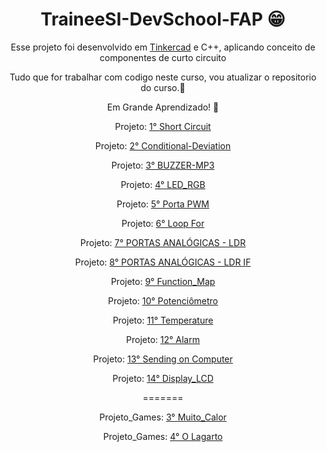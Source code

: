 <header>
    <h1 align="center">TraineeSI-DevSchool-FAP 😁</h1>
    <p>Esse projeto foi desenvolvido em <a href="https://www.tinkercad.com/login" target="_black">Tinkercad</a> e C++, aplicando conceito de componentes de curto circuito</p>
    <p>Tudo que for trabalhar com codigo neste curso, vou atualizar o repositorio do curso.🗿</p>
    <p>Em Grande Aprendizado! 🦾</p>
    <p>Projeto: <a href="https://www.tinkercad.com/things/iiRoanNsXGb-funky-bojo/editel?sharecode=bT8NofDARoPek62CYNB84vSXTx48kjvexZ6JPm8PeKs" target="_black" >1° Short Circuit</a></p>
    <p>Projeto: <a href="https://www.tinkercad.com/things/0IpU529sgwJ-brave-gaaris-snaget/editel?sharecode=aOHVFX3NisTYSJhNebLUSlB6jKNFzJENsPwlHaU2r5Y" target="_black" >2° Conditional-Deviation</a></p>
    <p>Projeto: <a href="https://www.tinkercad.com/things/fAfBN8mpDwD-amazing-maimu/editel?sharecode=VhlZFt2RfzaxPTK3YBIfOfhqrc3l3G0OU6vaVlg682g" target="_black" >3° BUZZER-MP3</a></p>
    <p>Projeto: <a href="https://www.tinkercad.com/things/ddxEk8zwlPj-terrific-migelo-bombul/editel?sharecode=qphX9n3QFQqRqVJK3PhRuj06BuAtmJv_ndEvQHNfY5A" target="_black" >4° LED_RGB</a></p>
    <p>Projeto: <a href="https://www.tinkercad.com/things/9VBePgprs7x-bodacious-wluff-snicket/editel?sharecode=hUu1ta6WhwGRjFQHMmf5wIdcpYiOdIRPV4Gsij1HAH0" target="_black" >5° Porta PWM</a></p>
    <p>Projeto: <a href="https://www.tinkercad.com/things/6wcS1WzyGy2-brave-inari-luulia/editel?sharecode=RutuZGPSaOSNHBFJphpElemRht4MoMJ22EURMNJ_7E4" target="_black" >6° Loop For</a></p>
    <p>Projeto: <a href="https://www.tinkercad.com/things/4sMthm4jBeY-amazing-gaaris/editel?sharecode=sl57Km-Ty8VIag2_bHo7TlqozC4_w_7zNlKYQcmDWEQ" target="_black" >7° PORTAS ANALÓGICAS - LDR</a></p>
    <p>Projeto: <a href="https://www.tinkercad.com/things/8mrEllvC9Nm-smashing-snicket-albar/editel?sharecode=TwwMQWCiHUvPu7Qkv-Z35NBukQAfMdSX4vTPxUNnGrg" target="_black" >8° PORTAS ANALÓGICAS - LDR IF</a></p>
    <p>Projeto: <a href="https://www.tinkercad.com/things/lH3UMvCZ82u-neat-curcan-borwo/editel?sharecode=MXVHTnC6o9EP9oLnk4Q2Ki5wWd_ZYOGIPS0d7p_qINs" target="_black" >9° Function_Map</a></p>
    <p>Projeto: <a href="https://www.tinkercad.com/things/2g8LQff7Naz-bodacious-kasi/editel?sharecode=e8GwwAYWEKnYNywF70eFJZG82pi02wMAnjVHu7xu404" target="_black" >10° Potenciômetro</a></p>
    <p>Projeto: <a href="https://www.tinkercad.com/things/0iIKC4YDXVE-fantastic-blad-snicket/editel?sharecode=cYUWprCb8LSm2QG9cux5bdfJfE23UFSvihxjM06VExg" target="_black" >11° Temperature</a></p>
    <p>Projeto: <a href="https://www.tinkercad.com/things/hEKfbephN1M-cool-maimu/editel?sharecode=46hwlaCwYtbpiWNXmBxC0WQ1vzJI9poiLDpSENoUtGk" target="_black" >12° Alarm</a></p>
    <p>Projeto: <a href="https://www.tinkercad.com/things/0oPmN4jtLHH-powerful-waasa/editel?sharecode=VkAtTTgdlZZ4j7tWtFxJS7DwLC91IBHjL5ixQDaLcuI" target="_black" >13° Sending on Computer</a></p>
    <p>Projeto: <a href="https://www.tinkercad.com/things/fuBO0C2k0Cg-cool-migelo-densor/editel?sharecode=z9KeRoegqVKk_RzYfYba2DvoMvBOWuE_78ZCw5Nu95o" target="_black" >14° Display_LCD</a></p>
    
=======
    <p>Projeto_Games: <a href="https://scratch.mit.edu/projects/778126853">3° Muito_Calor</a></p>
    <p>Projeto_Games: <a href="https://scratch.mit.edu/projects/781602812">4° O Lagarto</a></p>
      
</header>
